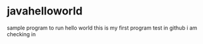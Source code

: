 # javahelloworld
sample program to run hello world
this is my first program test in github
i am checking in
